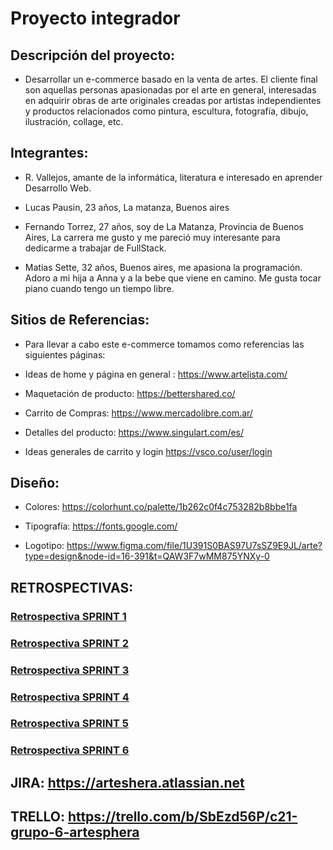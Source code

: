# Proyecto integrador

## Descripción del proyecto:

- Desarrollar un e-commerce basado en la venta de artes. El cliente final son aquellas personas apasionadas por el arte en general, interesadas en adquirir obras de arte originales creadas por artistas independientes y productos relacionados como pintura, escultura, fotografía, dibujo, ilustración, collage, etc.

## Integrantes:

- R. Vallejos, amante de la informática, literatura e interesado en aprender Desarrollo Web.

- Lucas Pausin, 23 años, La matanza, Buenos aires

- Fernando Torrez, 27 años, soy de La Matanza, Provincia de Buenos Aires, La carrera me gusto y me pareció muy interesante para dedicarme a trabajar de FullStack.

- Matias Sette, 32 años, Buenos aires, me apasiona la programación. Adoro a mi hija a Anna y a la bebe que viene en camino. Me gusta tocar piano cuando tengo un tiempo libre.

## Sitios de Referencias:

- Para llevar a cabo este e-commerce tomamos como referencias las siguientes páginas:

- Ideas de home y página en general : https://www.artelista.com/

- Maquetación de producto: https://bettershared.co/

- Carrito de Compras: https://www.mercadolibre.com.ar/

- Detalles del producto: https://www.singulart.com/es/

- Ideas generales de carrito y login https://vsco.co/user/login

## Diseño:

- Colores: https://colorhunt.co/palette/1b262c0f4c753282b8bbe1fa

- Tipografía: https://fonts.google.com/

- Logotipo: https://www.figma.com/file/1U391S0BAS97U7sSZ9E9JL/arte?type=design&node-id=16-391&t=QAW3F7wMM875YNXy-0

## RETROSPECTIVAS:

### [Retrospectiva SPRINT 1](https://github.com/x-Fenix-x/C21-Grupo6-Artesphera/tree/retrospectivas/Retro%201)

### [Retrospectiva SPRINT 2](https://github.com/x-Fenix-x/C21-Grupo6-Artesphera/blob/retrospectivas/retro2.MD)

### [Retrospectiva SPRINT 3](https://github.com/x-Fenix-x/C21-Grupo6-Artesphera/blob/retrospectivas/retro3.MD)

### [Retrospectiva SPRINT 4](https://github.com/x-Fenix-x/C21-Grupo6-Artesphera/blob/retrospectivas/retro4.MD)

### [Retrospectiva SPRINT 5](https://github.com/x-Fenix-x/C21-Grupo6-Artesphera/blob/retrospectivas/retro5.MD)

### [Retrospectiva SPRINT 6](https://github.com/x-Fenix-x/C21-Grupo6-Artesphera/blob/retrospectivas/retro6.MD)

## JIRA: https://arteshera.atlassian.net

## TRELLO: https://trello.com/b/SbEzd56P/c21-grupo-6-artesphera
